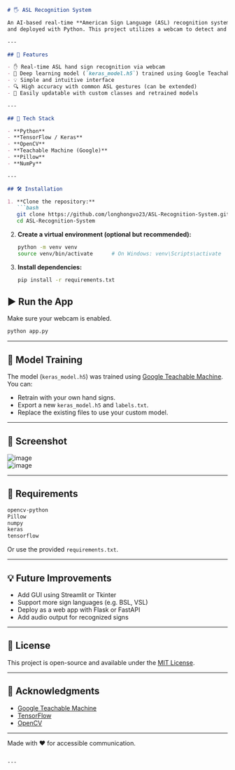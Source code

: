 ```markdown
# 🖐️ ASL Recognition System

An AI-based real-time **American Sign Language (ASL) recognition system** using a deep learning model built with [Teachable Machine by Google](https://teachablemachine.withgoogle.com/)
and deployed with Python. This project utilizes a webcam to detect and classify hand signs into ASL letters or gestures using a pre-trained Keras model.

---

## 📌 Features

- ✋ Real-time ASL hand sign recognition via webcam  
- 🤖 Deep learning model (`keras_model.h5`) trained using Google Teachable Machine  
- 💡 Simple and intuitive interface  
- 🔍 High accuracy with common ASL gestures (can be extended)  
- 🔁 Easily updatable with custom classes and retrained models  

---

## 🧠 Tech Stack

- **Python**
- **TensorFlow / Keras**
- **OpenCV**
- **Teachable Machine (Google)**
- **Pillow**
- **NumPy**

---

## 🛠️ Installation

1. **Clone the repository:**
   ```bash
   git clone https://github.com/longhongvo23/ASL-Recognition-System.git
   cd ASL-Recognition-System
   ```

2. **Create a virtual environment (optional but recommended):**
   ```bash
   python -m venv venv
   source venv/bin/activate      # On Windows: venv\Scripts\activate
   ```

3. **Install dependencies:**
   ```bash
   pip install -r requirements.txt
   ```

## ▶️ Run the App

Make sure your webcam is enabled.

```bash
python app.py
```

---

## 🧪 Model Training

The model (`keras_model.h5`) was trained using [Google Teachable Machine](https://teachablemachine.withgoogle.com/). You can:
- Retrain with your own hand signs.
- Export a new `keras_model.h5` and `labels.txt`.
- Replace the existing files to use your custom model.

---

## 📸 Screenshot

![image](https://github.com/user-attachments/assets/cf46ccd0-fc53-46de-9a6d-4ca353a66306)  
![image](https://github.com/user-attachments/assets/88ab2880-19ca-4a4c-ad2d-5064c026a0e6)

---

## 📝 Requirements

```txt
opencv-python
Pillow
numpy
keras
tensorflow
```

Or use the provided `requirements.txt`.

---

## 💡 Future Improvements

- Add GUI using Streamlit or Tkinter  
- Support more sign languages (e.g. BSL, VSL)  
- Deploy as a web app with Flask or FastAPI  
- Add audio output for recognized signs  

---

## 📄 License

This project is open-source and available under the [MIT License](LICENSE).

---

## 🙌 Acknowledgments

- [Google Teachable Machine](https://teachablemachine.withgoogle.com/)
- [TensorFlow](https://www.tensorflow.org/)
- [OpenCV](https://opencv.org/)

---

Made with ❤️ for accessible communication.
```

---
